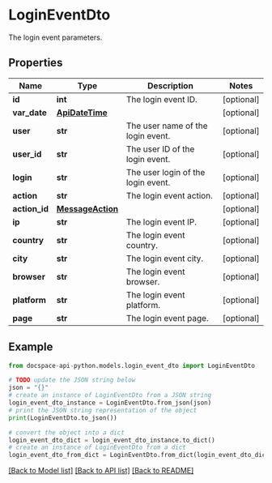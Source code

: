 # LoginEventDto
The login event parameters.

## Properties

Name | Type | Description | Notes
------------ | ------------- | ------------- | -------------
**id** | **int** | The login event ID. | [optional] 
**var_date** | [**ApiDateTime**](ApiDateTime.md) |  | [optional] 
**user** | **str** | The user name of the login event. | [optional] 
**user_id** | **str** | The user ID of the login event. | [optional] 
**login** | **str** | The user login of the login event. | [optional] 
**action** | **str** | The login event action. | [optional] 
**action_id** | [**MessageAction**](MessageAction.md) |  | [optional] 
**ip** | **str** | The login event IP. | [optional] 
**country** | **str** | The login event country. | [optional] 
**city** | **str** | The login event city. | [optional] 
**browser** | **str** | The login event browser. | [optional] 
**platform** | **str** | The login event platform. | [optional] 
**page** | **str** | The login event page. | [optional] 

## Example

```python
from docspace-api-python.models.login_event_dto import LoginEventDto

# TODO update the JSON string below
json = "{}"
# create an instance of LoginEventDto from a JSON string
login_event_dto_instance = LoginEventDto.from_json(json)
# print the JSON string representation of the object
print(LoginEventDto.to_json())

# convert the object into a dict
login_event_dto_dict = login_event_dto_instance.to_dict()
# create an instance of LoginEventDto from a dict
login_event_dto_from_dict = LoginEventDto.from_dict(login_event_dto_dict)
```
[[Back to Model list]](../README.md#documentation-for-models) [[Back to API list]](../README.md#documentation-for-api-endpoints) [[Back to README]](../README.md)


